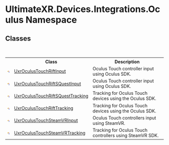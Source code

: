 # UltimateXR.Devices.Integrations.Oculus Namespace

## Classes
&nbsp;<table><tr><th></th><th>Class</th><th>Description</th></tr><tr><td>![Public class](media/pubclass.gif "Public class")</td><td><a href="T_UltimateXR_Devices_Integrations_Oculus_UxrOculusTouchRiftInput">UxrOculusTouchRiftInput</a></td><td>
Oculus Touch controller input using Oculus SDK.</td></tr><tr><td>![Public class](media/pubclass.gif "Public class")</td><td><a href="T_UltimateXR_Devices_Integrations_Oculus_UxrOculusTouchRiftSQuestInput">UxrOculusTouchRiftSQuestInput</a></td><td>
Oculus Touch controller input using Oculus SDK.</td></tr><tr><td>![Public class](media/pubclass.gif "Public class")</td><td><a href="T_UltimateXR_Devices_Integrations_Oculus_UxrOculusTouchRiftSQuestTracking">UxrOculusTouchRiftSQuestTracking</a></td><td>
Tracking for Oculus Touch devices using the Oculus SDK.</td></tr><tr><td>![Public class](media/pubclass.gif "Public class")</td><td><a href="T_UltimateXR_Devices_Integrations_Oculus_UxrOculusTouchRiftTracking">UxrOculusTouchRiftTracking</a></td><td>
Tracking for Oculus Touch devices using the Oculus SDK.</td></tr><tr><td>![Public class](media/pubclass.gif "Public class")</td><td><a href="T_UltimateXR_Devices_Integrations_Oculus_UxrOculusTouchSteamVRInput">UxrOculusTouchSteamVRInput</a></td><td>
Oculus Touch controllers input using SteamVR.</td></tr><tr><td>![Public class](media/pubclass.gif "Public class")</td><td><a href="T_UltimateXR_Devices_Integrations_Oculus_UxrOculusTouchSteamVRTracking">UxrOculusTouchSteamVRTracking</a></td><td>
Tracking for Oculus Touch controllers using SteamVR SDK.</td></tr></table>&nbsp;
